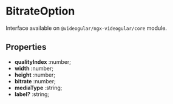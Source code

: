 # BitrateOption

Interface available on `@videogular/ngx-videogular/core` module.

## Properties

- **qualityIndex** :number;
- **width** :number;
- **height** :number;
- **bitrate** :number;
- **mediaType** :string;
- **label?** :string;
